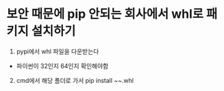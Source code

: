 # 보안 때문에 pip 안되는 회사에서 whl로 패키지 설치하기

1. pypi에서 whl 파일을 다운받는다
  - 파이썬이 32인지 64인지 확인해야함
2. cmd에서 해당 폴더로 가서 pip install ~~.whl 
